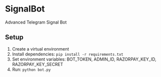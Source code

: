 # SignalBot

Advanced Telegram Signal Bot

## Setup

1. Create a virtual environment
2. Install dependencies: `pip install -r requirements.txt`
3. Set environment variables: BOT_TOKEN, ADMIN_ID, RAZORPAY_KEY_ID, RAZORPAY_KEY_SECRET
4. Run: `python bot.py`
